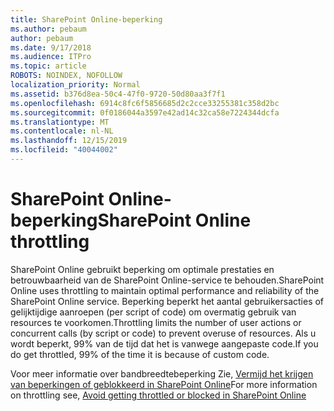 ```yaml
---
title: SharePoint Online-beperking
ms.author: pebaum
author: pebaum
ms.date: 9/17/2018
ms.audience: ITPro
ms.topic: article
ROBOTS: NOINDEX, NOFOLLOW
localization_priority: Normal
ms.assetid: b376d8ea-50c4-47f0-9720-50d80aa3f7f1
ms.openlocfilehash: 6914c8fc6f5856685d2c2cce33255381c358d2bc
ms.sourcegitcommit: 0f0186044a3597e42ad14c32ca58e7224344dcfa
ms.translationtype: MT
ms.contentlocale: nl-NL
ms.lasthandoff: 12/15/2019
ms.locfileid: "40044002"
---
```

# <a name="sharepoint-online-throttling"></a><span data-ttu-id="3d23b-102">SharePoint Online-beperking</span><span class="sxs-lookup"><span data-stu-id="3d23b-102">SharePoint Online throttling</span></span>

<span data-ttu-id="3d23b-103">SharePoint Online gebruikt beperking om optimale prestaties en betrouwbaarheid van de SharePoint Online-service te behouden.</span><span class="sxs-lookup"><span data-stu-id="3d23b-103">SharePoint Online uses throttling to maintain optimal performance and reliability of the SharePoint Online service.</span></span> <span data-ttu-id="3d23b-104">Beperking beperkt het aantal gebruikersacties of gelijktijdige aanroepen (per script of code) om overmatig gebruik van resources te voorkomen.</span><span class="sxs-lookup"><span data-stu-id="3d23b-104">Throttling limits the number of user actions or concurrent calls (by script or code) to prevent overuse of resources.</span></span> <span data-ttu-id="3d23b-105">Als u wordt beperkt, 99% van de tijd dat het is vanwege aangepaste code.</span><span class="sxs-lookup"><span data-stu-id="3d23b-105">If you do get throttled, 99% of the time it is because of custom code.</span></span>
  
<span data-ttu-id="3d23b-106">Voor meer informatie over bandbreedtebeperking Zie, [Vermijd het krijgen van beperkingen of geblokkeerd in SharePoint Online](https://go.microsoft.com/fwlink/?linkid=2022019)</span><span class="sxs-lookup"><span data-stu-id="3d23b-106">For more information on throttling see, [Avoid getting throttled or blocked in SharePoint Online](https://go.microsoft.com/fwlink/?linkid=2022019)</span></span>
  

